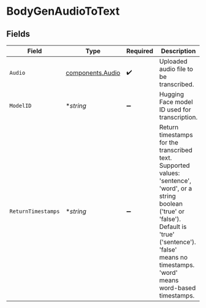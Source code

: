 # BodyGenAudioToText


## Fields

| Field                                                                                                                                                                                                                       | Type                                                                                                                                                                                                                        | Required                                                                                                                                                                                                                    | Description                                                                                                                                                                                                                 |
| --------------------------------------------------------------------------------------------------------------------------------------------------------------------------------------------------------------------------- | --------------------------------------------------------------------------------------------------------------------------------------------------------------------------------------------------------------------------- | --------------------------------------------------------------------------------------------------------------------------------------------------------------------------------------------------------------------------- | --------------------------------------------------------------------------------------------------------------------------------------------------------------------------------------------------------------------------- |
| `Audio`                                                                                                                                                                                                                     | [components.Audio](../../models/components/audio.md)                                                                                                                                                                        | :heavy_check_mark:                                                                                                                                                                                                          | Uploaded audio file to be transcribed.                                                                                                                                                                                      |
| `ModelID`                                                                                                                                                                                                                   | **string*                                                                                                                                                                                                                   | :heavy_minus_sign:                                                                                                                                                                                                          | Hugging Face model ID used for transcription.                                                                                                                                                                               |
| `ReturnTimestamps`                                                                                                                                                                                                          | **string*                                                                                                                                                                                                                   | :heavy_minus_sign:                                                                                                                                                                                                          | Return timestamps for the transcribed text. Supported values: 'sentence', 'word', or a string boolean ('true' or 'false'). Default is 'true' ('sentence'). 'false' means no timestamps. 'word' means word-based timestamps. |